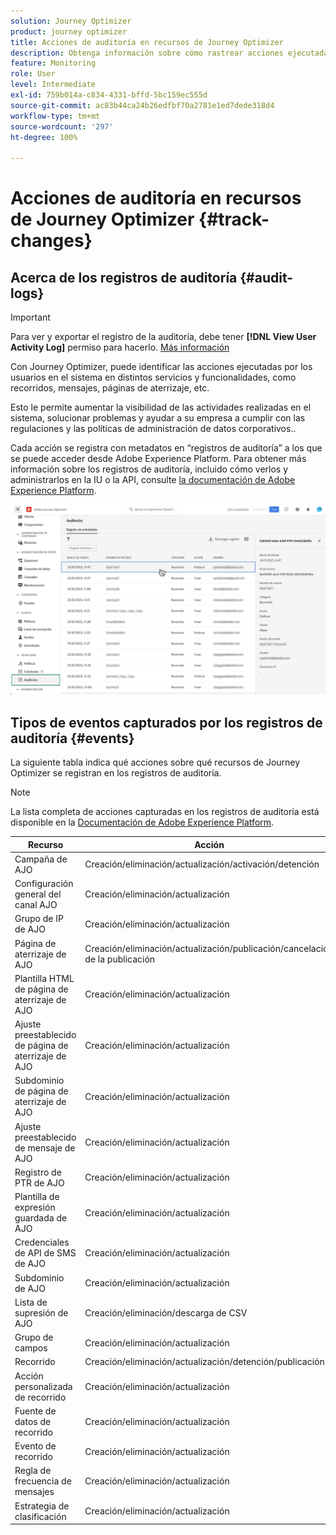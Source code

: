 ```yaml
---
solution: Journey Optimizer
product: journey optimizer
title: Acciones de auditoría en recursos de Journey Optimizer
description: Obtenga información sobre cómo rastrear acciones ejecutadas en recursos de Journey Optimizer.
feature: Monitoring
role: User
level: Intermediate
exl-id: 759b014a-c834-4331-bffd-5bc159ec555d
source-git-commit: ac83b44ca24b26edfbf70a2781e1ed7dede318d4
workflow-type: tm+mt
source-wordcount: '297'
ht-degree: 100%

---
```


# Acciones de auditoría en recursos de Journey Optimizer {#track-changes}

## Acerca de los registros de auditoría {#audit-logs}

>[!IMPORTANT]
>
>Para ver y exportar el registro de la auditoría, debe tener **[!DNL View User Activity Log]** permiso para hacerlo. [Más información](../administration/ootb-product-profiles.md)

Con Journey Optimizer, puede identificar las acciones ejecutadas por los usuarios en el sistema en distintos servicios y funcionalidades, como recorridos, mensajes, páginas de aterrizaje, etc.

Esto le permite aumentar la visibilidad de las actividades realizadas en el sistema, solucionar problemas y ayudar a su empresa a cumplir con las regulaciones y las políticas de administración de datos corporativos..

Cada acción se registra con metadatos en “registros de auditoría” a los que se puede acceder desde Adobe Experience Platform. Para obtener más información sobre los registros de auditoría, incluido cómo verlos y administrarlos en la IU o la API, consulte [ la documentación de Adobe Experience Platform](https://experienceleague.adobe.com/docs/experience-platform/landing/governance-privacy-security/audit-logs/overview.html?lang=es).

![](assets/audit-logs.png)

## Tipos de eventos capturados por los registros de auditoría {#events}

La siguiente tabla indica qué acciones sobre qué recursos de Journey Optimizer se registran en los registros de auditoría.

>[!NOTE]
>
>La lista completa de acciones capturadas en los registros de auditoría está disponible en la [Documentación de Adobe Experience Platform](https://experienceleague.adobe.com/docs/experience-platform/landing/governance-privacy-security/audit-logs/overview.html?lang=es#category).

| Recurso | Acción |
|-----------|------------------|
| Campaña de AJO | Creación/eliminación/actualización/activación/detención |
| Configuración general del canal AJO | Creación/eliminación/actualización |
| Grupo de IP de AJO | Creación/eliminación/actualización |
| Página de aterrizaje de AJO | Creación/eliminación/actualización/publicación/cancelación de la publicación |
| Plantilla HTML de página de aterrizaje de AJO | Creación/eliminación/actualización |
| Ajuste preestablecido de página de aterrizaje de AJO | Creación/eliminación/actualización |
| Subdominio de página de aterrizaje de AJO | Creación/eliminación/actualización |
| Ajuste preestablecido de mensaje de AJO | Creación/eliminación/actualización |
| Registro de PTR de AJO | Creación/eliminación/actualización |
| Plantilla de expresión guardada de AJO | Creación/eliminación/actualización |
| Credenciales de API de SMS de AJO | Creación/eliminación/actualización |
| Subdominio de AJO | Creación/eliminación/actualización |
| Lista de supresión de AJO | Creación/eliminación/descarga de CSV |
| Grupo de campos | Creación/eliminación/actualización |
|  Recorrido  | Creación/eliminación/actualización/detención/publicación |
| Acción personalizada de recorrido | Creación/eliminación/actualización |
| Fuente de datos de recorrido | Creación/eliminación/actualización |
| Evento de recorrido | Creación/eliminación/actualización |
| Regla de frecuencia de mensajes | Creación/eliminación/actualización |
| Estrategia de clasificación | Creación/eliminación/actualización |
